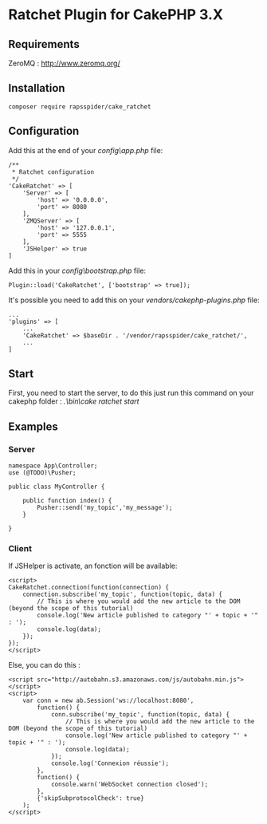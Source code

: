 # Ratchet Plugin for CakePHP 3.X

## Requirements

ZeroMQ : http://www.zeromq.org/

## Installation

    composer require rapsspider/cake_ratchet

## Configuration

Add this at the end of your _config\app.php_ file:

    /**
     * Ratchet configuration
     */
    'CakeRatchet' => [
        'Server' => [
            'host' => '0.0.0.0',
            'port' => 8080
        ],
        'ZMQServer' => [
            'host' => '127.0.0.1',
            'port' => 5555
        ],
        'JSHelper' => true
    ]
    
Add this in your _config\bootstrap.php_ file:

    Plugin::load('CakeRatchet', ['bootstrap' => true]);
    
It's possible you need to add this on your _vendors/cakephp-plugins.php_ file:
    
    ...
    'plugins' => [
        ...
        'CakeRatchet' => $baseDir . '/vendor/rapsspider/cake_ratchet/',
        ...
    ]

## Start

First, you need to start the server, to do this just run this command
on your cakephp folder : _.\bin\cake ratchet start_

## Examples

### Server

    namespace App\Controller;
    use (@TODO)\Pusher;
    
    public class MyController {
    
        public function index() {
            Pusher::send('my_topic','my_message');
        }
        
    }
    
### Client

If JSHelper is activate, an fonction will be available:

    <script>
    CakeRatchet.connection(function(connection) {
        connection.subscribe('my_topic', function(topic, data) {
            // This is where you would add the new article to the DOM (beyond the scope of this tutorial)
            console.log('New article published to category "' + topic + '" : ');
            console.log(data);
        });
    }); 
    </script>

Else, you can do this :

    <script src="http://autobahn.s3.amazonaws.com/js/autobahn.min.js"></script>
	<script>
		var conn = new ab.Session('ws://localhost:8080',
			function() {
				conn.subscribe('my_topic', function(topic, data) {
					// This is where you would add the new article to the DOM (beyond the scope of this tutorial)
					console.log('New article published to category "' + topic + '" : ');
					console.log(data);
				});
				console.log('Connexion réussie');
			},
			function() {
				console.warn('WebSocket connection closed');
			},
			{'skipSubprotocolCheck': true}
		);
	</script>